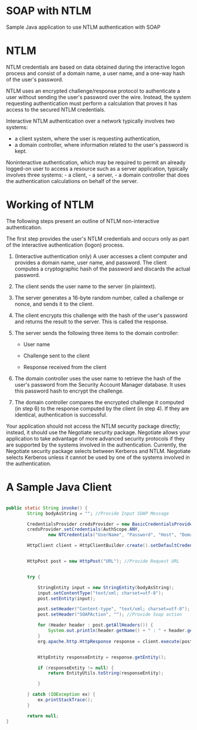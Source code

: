# SOAP with NTLM
Sample Java application to use NTLM authentication with SOAP

# NTLM

NTLM credentials are based on data obtained during the interactive logon process and consist of a domain name, a user name, and a one-way hash of the user's password. 

NTLM uses an encrypted challenge/response protocol to authenticate a user without sending the user's password over the wire. Instead, the system requesting authentication must perform a calculation that proves it has access to the secured NTLM credentials.

Interactive NTLM authentication over a network typically involves two systems:
   - a client system, where the user is requesting authentication, 
   - a domain controller, where information related to the user's password is kept. 

Noninteractive authentication, which may be required to permit an already logged-on user to access a resource such as a server application, typically involves three systems: 
	- a client, 
	- a server, 
	- a domain controller that does the authentication calculations on behalf of the server.

# Working of NTLM

The following steps present an outline of NTLM non-interactive authentication. 

The first step provides the user's NTLM credentials and occurs only as part of the interactive authentication (logon) process.

1. (Interactive authentication only) A user accesses a client computer and provides a domain name, user name, and password. The client computes a cryptographic hash of the password and discards the actual password.

2. The client sends the user name to the server (in plaintext).

3. The server generates a 16-byte random number, called a challenge or nonce, and sends it to the client.

4. The client encrypts this challenge with the hash of the user's password and returns the result to the server. This is called the response.

5. The server sends the following three items to the domain controller:

	-	User name

	-	Challenge sent to the client

	-	Response received from the client

6. The domain controller uses the user name to retrieve the hash of the user's password from the Security Account Manager database. It uses this password hash to encrypt the challenge.

7. The domain controller compares the encrypted challenge it computed (in step 6) to the response computed by the client (in step 4). If they are identical, authentication is successful.

Your application should not access the NTLM security package directly; instead, it should use the Negotiate security package. Negotiate allows your application to take advantage of more advanced security protocols if they are supported by the systems involved in the authentication. Currently, the Negotiate security package selects between Kerberos and NTLM. Negotiate selects Kerberos unless it cannot be used by one of the systems involved in the authentication.


# A Sample Java Client

```java

public static String invoke() {
        String bodyAsString = ""; //Provide Input SOAP Message

        CredentialsProvider credsProvider = new BasicCredentialsProvider();
        credsProvider.setCredentials(AuthScope.ANY,
                new NTCredentials("UserName", "Password", "Host", "Domain"));

        HttpClient client = HttpClientBuilder.create().setDefaultCredentialsProvider(credsProvider).build();


        HttpPost post = new HttpPost("URL"); //Provide Request URL


        try {

            StringEntity input = new StringEntity(bodyAsString);
            input.setContentType("text/xml; charset=utf-8");
            post.setEntity(input);

            post.setHeader("Content-type", "text/xml; charset=utf-8");
            post.setHeader("SOAPAction", ""); //Provide Soap action

            for (Header header : post.getAllHeaders()) {
                System.out.println(header.getName() + " : " + header.getValue());
            }
            org.apache.http.HttpResponse response = client.execute(post);


            HttpEntity responseEntity = response.getEntity();

            if (responseEntity != null) {
                return EntityUtils.toString(responseEntity);

            }

        } catch (IOException ex) {
            ex.printStackTrace();
        }

        return null;
}


```